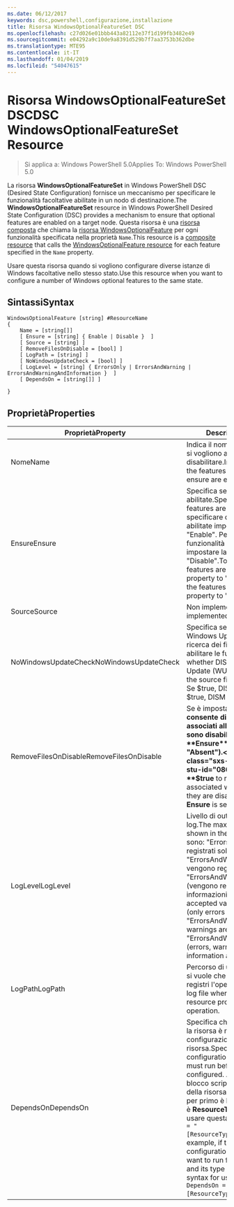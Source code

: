 ```yaml
---
ms.date: 06/12/2017
keywords: dsc,powershell,configurazione,installazione
title: Risorsa WindowsOptionalFeatureSet DSC
ms.openlocfilehash: c27d026e01bbb443a82112e37f1d199fb3482e49
ms.sourcegitcommit: e04292a9c10de9a8391d529b7f7aa3753b362dbe
ms.translationtype: MTE95
ms.contentlocale: it-IT
ms.lasthandoff: 01/04/2019
ms.locfileid: "54047615"
---
```

# <a name="dsc-windowsoptionalfeatureset-resource"></a><span data-ttu-id="08065-103">Risorsa WindowsOptionalFeatureSet DSC</span><span class="sxs-lookup"><span data-stu-id="08065-103">DSC WindowsOptionalFeatureSet Resource</span></span>

> <span data-ttu-id="08065-104">Si applica a: Windows PowerShell 5.0</span><span class="sxs-lookup"><span data-stu-id="08065-104">Applies To: Windows PowerShell 5.0</span></span>

<span data-ttu-id="08065-105">La risorsa **WindowsOptionalFeatureSet** in Windows PowerShell DSC (Desired State Configuration) fornisce un meccanismo per specificare le funzionalità facoltative abilitate in un nodo di destinazione.</span><span class="sxs-lookup"><span data-stu-id="08065-105">The **WindowsOptionalFeatureSet** resource in Windows PowerShell Desired State Configuration (DSC) provides a mechanism to ensure that optional features are enabled on a target node.</span></span>
<span data-ttu-id="08065-106">Questa risorsa è una [risorsa composta](../../../resources/authoringResourceComposite.md) che chiama la [risorsa WindowsOptionalFeature](windowsOptionalFeatureResource.md) per ogni funzionalità specificata nella proprietà `Name`.</span><span class="sxs-lookup"><span data-stu-id="08065-106">This resource is a [composite resource](../../../resources/authoringResourceComposite.md) that calls the [WindowsOptionalFeature resource](windowsOptionalFeatureResource.md) for each feature specified in the `Name` property.</span></span>

<span data-ttu-id="08065-107">Usare questa risorsa quando si vogliono configurare diverse istanze di Windows facoltative nello stesso stato.</span><span class="sxs-lookup"><span data-stu-id="08065-107">Use this resource when you want to configure a number of Windows optional features to the same state.</span></span>

## <a name="syntax"></a><span data-ttu-id="08065-108">Sintassi</span><span class="sxs-lookup"><span data-stu-id="08065-108">Syntax</span></span>

```
WindowsOptionalFeature [string] #ResourceName
{
    Name = [string[]]
    [ Ensure = [string] { Enable | Disable }  ]
    [ Source = [string] ]
    [ RemoveFilesOnDisable = [bool] ]
    [ LogPath = [string] ]
    [ NoWindowsUpdateCheck = [bool] ]
    [ LogLevel = [string] { ErrorsOnly | ErrorsAndWarning | ErrorsAndWarningAndInformation }  ]
    [ DependsOn = [string[]] ]

}
```

## <a name="properties"></a><span data-ttu-id="08065-109">Proprietà</span><span class="sxs-lookup"><span data-stu-id="08065-109">Properties</span></span>

|  <span data-ttu-id="08065-110">Proprietà</span><span class="sxs-lookup"><span data-stu-id="08065-110">Property</span></span>  |  <span data-ttu-id="08065-111">Description</span><span class="sxs-lookup"><span data-stu-id="08065-111">Description</span></span>   |
|---|---|
| <span data-ttu-id="08065-112">Nome</span><span class="sxs-lookup"><span data-stu-id="08065-112">Name</span></span>| <span data-ttu-id="08065-113">Indica il nome delle funzionalità che si vogliono abilitare o disabilitare.</span><span class="sxs-lookup"><span data-stu-id="08065-113">Indicates the name of the features that you want to ensure are enabled or disabled.</span></span>|
| <span data-ttu-id="08065-114">Ensure</span><span class="sxs-lookup"><span data-stu-id="08065-114">Ensure</span></span>| <span data-ttu-id="08065-115">Specifica se le funzionalità sono abilitate.</span><span class="sxs-lookup"><span data-stu-id="08065-115">Specifies whether the features are enabled.</span></span> <span data-ttu-id="08065-116">Per specificare che le funzionalità sono abilitate impostare la proprietà su "Enable". Per specificare che le funzionalità sono disabilitate impostare la proprietà su "Disable".</span><span class="sxs-lookup"><span data-stu-id="08065-116">To ensure that the features are enabled, set this property to "Enable" To ensure that the features are disabled, set the property to "Disable".</span></span>|
| <span data-ttu-id="08065-117">Source</span><span class="sxs-lookup"><span data-stu-id="08065-117">Source</span></span>| <span data-ttu-id="08065-118">Non implementata.</span><span class="sxs-lookup"><span data-stu-id="08065-118">Not implemented.</span></span>|
| <span data-ttu-id="08065-119">NoWindowsUpdateCheck</span><span class="sxs-lookup"><span data-stu-id="08065-119">NoWindowsUpdateCheck</span></span>| <span data-ttu-id="08065-120">Specifica se DISM contatta Windows Update (WU) durante la ricerca dei file di origine per abilitare le funzionalità.</span><span class="sxs-lookup"><span data-stu-id="08065-120">Specifies whether DISM contacts Windows Update (WU) when searching for the source files to enable features.</span></span> <span data-ttu-id="08065-121">Se $true, DISM non contatta WU.</span><span class="sxs-lookup"><span data-stu-id="08065-121">If $true, DISM does not contact WU.</span></span>|
| <span data-ttu-id="08065-122">RemoveFilesOnDisable</span><span class="sxs-lookup"><span data-stu-id="08065-122">RemoveFilesOnDisable</span></span>| <span data-ttu-id="08065-123">Se è impostata su **$true** consente di rimuovere tutti i file associati alle funzionalità quando sono disabilitate (ossia, quando **Ensure** è impostata su "Absent").</span><span class="sxs-lookup"><span data-stu-id="08065-123">Set to **$true** to remove all files associated with the features when they are disabled (that is, when **Ensure** is set to "Absent").</span></span>|
| <span data-ttu-id="08065-124">LogLevel</span><span class="sxs-lookup"><span data-stu-id="08065-124">LogLevel</span></span>| <span data-ttu-id="08065-125">Livello di output massimo per i log.</span><span class="sxs-lookup"><span data-stu-id="08065-125">The maximum output level shown in the logs.</span></span> <span data-ttu-id="08065-126">I valori accettati sono: "ErrorsOnly" (vengono registrati solo gli errori), "ErrorsAndWarning" (errori e avvisi vengono registrati) e "ErrorsAndWarningAndInformation" (vengono registrati errori, avvisi e informazioni di debug).</span><span class="sxs-lookup"><span data-stu-id="08065-126">The accepted values are: "ErrorsOnly" (only errors are logged), "ErrorsAndWarning" (errors and warnings are logged), and "ErrorsAndWarningAndInformation" (errors, warnings, and debug information are logged).</span></span>|
| <span data-ttu-id="08065-127">LogPath</span><span class="sxs-lookup"><span data-stu-id="08065-127">LogPath</span></span>| <span data-ttu-id="08065-128">Percorso di un file di registro in cui si vuole che il provider di risorse registri l'operazione.</span><span class="sxs-lookup"><span data-stu-id="08065-128">The path to a log file where you want the resource provider to log the operation.</span></span>|
| <span data-ttu-id="08065-129">DependsOn</span><span class="sxs-lookup"><span data-stu-id="08065-129">DependsOn</span></span>| <span data-ttu-id="08065-130">Specifica che prima di configurare la risorsa è necessario eseguire la configurazione di un'altra risorsa.</span><span class="sxs-lookup"><span data-stu-id="08065-130">Specifies that the configuration of another resource must run before this resource is configured.</span></span> <span data-ttu-id="08065-131">Ad esempio, se l'ID del blocco script di configurazione della risorsa che si vuole eseguire per primo è __ResourceName__ e il tipo è __ResourceType__, la sintassi per usare questa proprietà è `DependsOn = "[ResourceType]ResourceName"`.</span><span class="sxs-lookup"><span data-stu-id="08065-131">For example, if the ID of the resource configuration script block that you want to run first is __ResourceName__ and its type is __ResourceType__, the syntax for using this property is `DependsOn = "[ResourceType]ResourceName"`.</span></span>|
